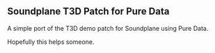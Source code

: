Soundplane T3D Patch for Pure Data
----------------------------------

A simple port of the T3D demo patch for Soundplane using Pure Data. 

Hopefully this helps someone.
